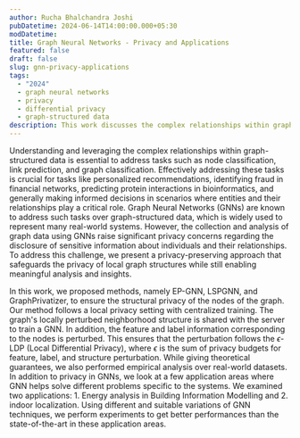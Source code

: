 ```yaml
---
author: Rucha Bhalchandra Joshi
pubDatetime: 2024-06-14T14:00:00.000+05:30
modDatetime:
title: Graph Neural Networks - Privacy and Applications
featured: false
draft: false
slug: gnn-privacy-applications
tags:
  - "2024"
  - graph neural networks
  - privacy
  - differential privacy
  - graph-structured data
description: This work discusses the complex relationships within graph-structured data and the use of graph neural networks (GNNs) for tasks such as node classification and link prediction. It also addresses privacy concerns in GNNs and presents a privacy-preserving approach that safeguards local graph structures while enabling meaningful analysis and insights.
---
```


Understanding and leveraging the complex relationships within graph-structured data is essential to address tasks such as node classification, link prediction, and graph classification. Effectively addressing these tasks is crucial for tasks like personalized recommendations, identifying fraud in financial networks, predicting protein interactions in bioinformatics, and generally making informed decisions in scenarios where entities and their relationships play a critical role. Graph Neural Networks (GNNs) are known to address such tasks over graph-structured data, which is widely used to represent many real-world systems. However, the collection and analysis of graph data using GNNs raise significant privacy concerns regarding the disclosure of sensitive information about individuals and their relationships. To address this challenge, we present a privacy-preserving approach that safeguards the privacy of local graph structures while still enabling meaningful analysis and insights.

In this work, we proposed methods, namely EP-GNN, LSPGNN, and GraphPrivatizer, to ensure the structural privacy of the nodes of the graph. Our method follows a local privacy setting with centralized training. The graph's locally perturbed neighborhood structure is shared with the server to train a GNN. In addition, the feature and label information corresponding to the nodes is perturbed. This ensures that the perturbation follows the $\epsilon$-LDP (Local Differential Privacy), where $\epsilon$ is the sum of privacy budgets for feature, label, and structure perturbation. While giving theoretical guarantees, we also performed empirical analysis over real-world datasets.
In addition to privacy in GNNs, we look at a few application areas where GNN helps solve different problems specific to the systems. We examined two applications: 1. Energy analysis in Building Information Modelling and 2. indoor localization. Using different and suitable variations of GNN techniques, we perform experiments to get better performances than the state-of-the-art in these application areas.

<!-- <embed src="/labtalks/assets/slides/2024-06-14--Rucha--gnn-privacy-applications.pdf" type="application/pdf" width="100%" height="600px"> -->
<!-- FIXME: slides -->
